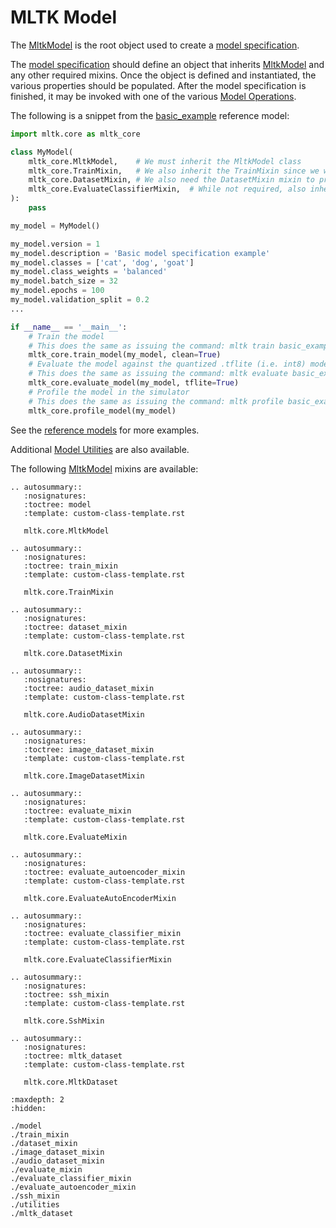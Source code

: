 # MLTK Model

The [MltkModel](mltk.core.MltkModel) is the root object used to create a [model specification](../../guides/model_specification.md).

The [model specification](../../guides/model_specification.md) should define an object that inherits [MltkModel](mltk.core.MltkModel)
and any other required mixins. Once the object is defined and instantiated, the various properties should be populated.
After the model specification is finished, it may be invoked with one of the various [Model Operations](../operations/index.md).

The following is a snippet from the [basic_example](https://siliconlabs.github.io/mltk/docs/python_api/models/examples/basic_example.html) reference model:


```python
import mltk.core as mltk_core

class MyModel(
    mltk_core.MltkModel,    # We must inherit the MltkModel class
    mltk_core.TrainMixin,   # We also inherit the TrainMixin since we want to train this model
    mltk_core.DatasetMixin, # We also need the DatasetMixin mixin to provide the relevant dataset properties
    mltk_core.EvaluateClassifierMixin,  # While not required, also inherit EvaluateClassifierMixin to help will generating evaluation for our classification model 
):
    pass

my_model = MyModel()

my_model.version = 1
my_model.description = 'Basic model specification example'
my_model.classes = ['cat', 'dog', 'goat']
my_model.class_weights = 'balanced'
my_model.batch_size = 32
my_model.epochs = 100
my_model.validation_split = 0.2
...

if __name__ == '__main__':
    # Train the model
    # This does the same as issuing the command: mltk train basic_example
    mltk_core.train_model(my_model, clean=True)
    # Evaluate the model against the quantized .tflite (i.e. int8) model
    # This does the same as issuing the command: mltk evaluate basic_example --tflite
    mltk_core.evaluate_model(my_model, tflite=True)
    # Profile the model in the simulator
    # This does the same as issuing the command: mltk profile basic_example
    mltk_core.profile_model(my_model)

```

See the [reference models](https://siliconlabs.github.io/mltk/docs/python_api/models/index.html) for more examples.

Additional [Model Utilities](https://siliconlabs.github.io/mltk/docs/python_api/mltk_model/utilities.html) are also available.

The following [MltkModel](mltk.core.MltkModel) mixins are available:


```{eval-rst}
.. autosummary::
   :nosignatures:
   :toctree: model
   :template: custom-class-template.rst

   mltk.core.MltkModel

.. autosummary::
   :nosignatures:
   :toctree: train_mixin
   :template: custom-class-template.rst

   mltk.core.TrainMixin

.. autosummary::
   :nosignatures:
   :toctree: dataset_mixin
   :template: custom-class-template.rst

   mltk.core.DatasetMixin

.. autosummary::
   :nosignatures:
   :toctree: audio_dataset_mixin
   :template: custom-class-template.rst

   mltk.core.AudioDatasetMixin

.. autosummary::
   :nosignatures:
   :toctree: image_dataset_mixin
   :template: custom-class-template.rst

   mltk.core.ImageDatasetMixin

.. autosummary::
   :nosignatures:
   :toctree: evaluate_mixin
   :template: custom-class-template.rst

   mltk.core.EvaluateMixin

.. autosummary::
   :nosignatures:
   :toctree: evaluate_autoencoder_mixin
   :template: custom-class-template.rst

   mltk.core.EvaluateAutoEncoderMixin

.. autosummary::
   :nosignatures:
   :toctree: evaluate_classifier_mixin
   :template: custom-class-template.rst

   mltk.core.EvaluateClassifierMixin

.. autosummary::
   :nosignatures:
   :toctree: ssh_mixin
   :template: custom-class-template.rst

   mltk.core.SshMixin

.. autosummary::
   :nosignatures:
   :toctree: mltk_dataset
   :template: custom-class-template.rst

   mltk.core.MltkDataset

```


```{toctree}
:maxdepth: 2
:hidden:

./model
./train_mixin
./dataset_mixin
./image_dataset_mixin
./audio_dataset_mixin
./evaluate_mixin
./evaluate_classifier_mixin
./evaluate_autoencoder_mixin
./ssh_mixin
./utilities
./mltk_dataset
```